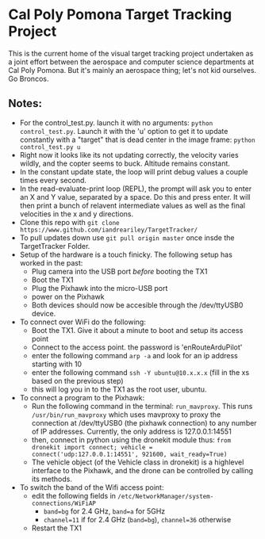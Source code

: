 # Cal Poly Pomona Target Tracking Project

This is the current home of the visual target tracking project undertaken as a joint effort between the aerospace and computer science departments at Cal Poly Pomona. But it's mainly an aerospace thing; let's not kid ourselves. Go Broncos.

## Notes:
- For the control_test.py. launch it with no arguments: `python control_test.py`. Launch it with the 'u' option to get it to update constantly with a "target" that is dead center in the image frame: `python control_test.py u`
- Right now it looks like its not updating correctly, the velocity varies wildly, and the copter seems to buck. Altitude remains constant.
- In the constant update state, the loop will print debug values a couple times every second.
- In the read-evaluate-print loop (REPL), the prompt will ask you to enter an X and Y value, separated by a space. Do this and press enter. It will then print a bunch of relavent intermediate values as well as the final velocities in the x and y directions.
- Clone this repo with `git clone https://www.github.com/iandreariley/TargetTracker/`
- To pull updates down use `git pull origin master` once insde the TargetTracker Folder.
- Setup of the hardware is a touch finicky. The following setup has worked in the past:
    - Plug camera into the USB port _before_ booting the TX1
    - Boot the TX1
    - Plug the Pixhawk into the micro-USB port
    - power on the Pixhawk
    - Both devices should now be accesible through the /dev/ttyUSB0 device.
- To connect over WiFi do the following:
    - Boot the TX1. Give it about a minute to boot and setup its access point
    - Connect to the access point. the password is 'enRouteArduPilot'
    - enter the following command `arp -a` and look for an ip address starting with 10
    - enter the following command `ssh -Y ubuntu@10.x.x.x` (fill in the xs based on the previous step)
    - this will log you in to the TX1 as the root user, ubuntu.
- To connect a program to the Pixhawk:
    - Run the following command in the terminal: `run_mavproxy`. This runs `/usr/bin/run_mavproxy` which uses mavproxy to proxy the connection at /dev/ttyUSB0 (the pixhawk connection) to any number of IP addresses. Currently, the only address is 127.0.0.1:14551
    - then, connect in python using the dronekit module thus: `from dronekit import connect; vehicle = connect('udp:127.0.0.1:14551', 921600, wait_ready=True)`
    - The vehicle object (of the Vehicle class in dronekit) is a highlevel interface to the Pixhawk, and the drone can be controlled by calling its methods.
- To switch the band of the Wifi access point:
    - edit the following fields in  `/etc/NetworkManager/system-connections/WiFiAP`
        - `band=bg` for 2.4 GHz, `band=a` for 5GHz
        - `channel=11` if for 2.4 GHz (`band=bg`), `channel=36` otherwise
    - Restart the TX1
